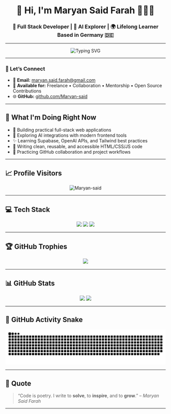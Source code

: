 <h1 align="center">💫 Hi, I'm Maryan Said Farah 👩🏽‍💻</h1>
<h3 align="center">🚀 Full Stack Developer | 🤖 AI Explorer | 🌍 Lifelong Learner Based in Germany 🇩🇪</h3>

---

<p align="center">
  <img src="https://readme-typing-svg.demolab.com?font=Fira+Code&weight=500&duration=3000&pause=1000&color=F97316&center=true&width=435&lines=Building+beautiful+web+experiences;Collaborating+on+real+projects;Learning+AI+and+Web+3.0+tools;Open+to+mentorship+and+collaboration" alt="Typing SVG" />
</p>

---

### 💌 Let’s Connect

- 📧 **Email:** [maryan.said.farah@gmail.com](mailto:maryan.said.farah@gmail.com)  
- 🤝 **Available for:** Freelance • Collaboration • Mentorship • Open Source Contributions  
- 🌐 **GitHub:** [github.com/Maryan-said](https://github.com/Maryan-said)

---

## 🚀 What I'm Doing Right Now

- 🔭 Building practical full-stack web applications  
- 🤖 Exploring AI integrations with modern frontend tools  
- ✨ Learning Supabase, OpenAI APIs, and Tailwind best practices  
- 🧠 Writing clean, reusable, and accessible HTML/CSS/JS code  
- 🌱 Practicing GitHub collaboration and project workflows  

---

## 📈 Profile Visitors

<p align="center">
  <img src="https://komarev.com/ghpvc/?username=Maryan-said&label=Profile%20views&color=0e75b6&style=flat" alt="Maryan-said" />
</p>

---

## 💻 Tech Stack

<p align="center">
  <img src="https://img.shields.io/badge/HTML5-E34F26?style=for-the-badge&logo=html5&logoColor=white" />
  <img src="https://img.shields.io/badge/CSS3-1572B6?style=for-the-badge&logo=css3&logoColor=white" />
  <img src="https://img.shields.io/badge/JavaScript-F7DF1E?style=for-the-badge&logo=javascript&logoColor=black" />

</p>

---

## 🏆 GitHub Trophies

<p align="center">
  <img src="https://github-profile-trophy.vercel.app/?username=Maryan-said&theme=radical&no-frame=false&no-bg=true&margin-w=12" />
</p>

---



## 📊 GitHub Stats

<p align="center">
  <img src="https://github-readme-stats.vercel.app/api?username=Maryan-said&theme=tokyonight&hide_border=false&include_all_commits=true&count_private=true" />
  <img src="https://github-readme-stats.vercel.app/api/top-langs/?username=Maryan-said&theme=tokyonight&hide_border=false&layout=compact" />
</p>

---





## 🐍 GitHub Activity Snake

<p align="center">
  <img src="https://github.com/Platane/snk/raw/output/github-contribution-grid-snake.svg" alt="GitHub Snake animation" />
</p>

---



## 📜 Quote

> “Code is poetry. I write to **solve**, to **inspire**, and to **grow**.” – *Maryan Said Farah*

---

<!-- Built with ❤️ by Maryan Said Farah -->
